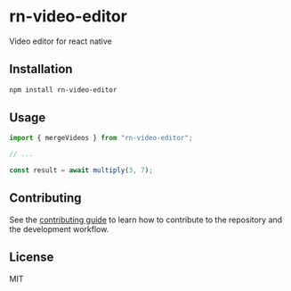 # rn-video-editor

Video editor for react native

## Installation

```sh
npm install rn-video-editor
```

## Usage

```js
import { mergeVideos } from "rn-video-editor";

// ...

const result = await multiply(3, 7);
```

## Contributing

See the [contributing guide](CONTRIBUTING.md) to learn how to contribute to the repository and the development workflow.

## License

MIT
